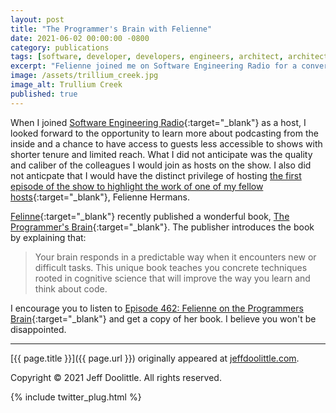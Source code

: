 ```yaml
---
layout: post
title: "The Programmer's Brain with Felienne"
date: 2021-06-02 00:00:00 -0800
category: publications
tags: [software, developer, developers, engineers, architect, architects, brain, programmer, programmers, programming, cognitive, think, thinking, psychology]
excerpt: "Felienne joined me on Software Engineering Radio for a conversation about her recently published book, The Programmer's Brain."
image: /assets/trillium_creek.jpg
image_alt: Trullium Creek
published: true
---
```


When I joined [Software Engineering Radio](https://se-radio.net){:target="_blank"} as a host, I looked forward to the opportunity to learn more about podcasting from the inside and a chance to have access to guests less accessible to shows with shorter tenure and limited reach. What I did not anticipate was the quality and caliber of the colleagues I would join as hosts on the show. I also did not anticpate that I would have the distinct privilege of hosting [the first episode of the show to highlight the work of one of my fellow hosts](https://www.se-radio.net/2021/06/episode-462-felienne-on-the-programmers-brain/){:target="_blank"}, Felienne Hermans.

[Felinne](https://www.felienne.com/){:target="_blank"} recently published a wonderful book, [The Programmer's Brain](https://www.felienne.com/book){:target="_blank"}. The publisher introduces the book by explaining that:

> Your brain responds in a predictable way when it encounters new or difficult tasks. This unique book teaches you concrete techniques rooted in cognitive science that will improve the way you learn and think about code.

I encourage you to listen to [Episode 462: Felienne on the Programmers Brain](https://www.se-radio.net/2021/06/episode-462-felienne-on-the-programmers-brain/){:target="_blank"} and get a copy of her book. I believe you won't be disappointed.

___

[{{ page.title }}]({{ page.url }}) originally appeared at [jeffdoolittle.com](https://jeffdoolittle.com/).

Copyright © 2021 Jeff Doolittle. All rights reserved.

{% include twitter_plug.html %}
